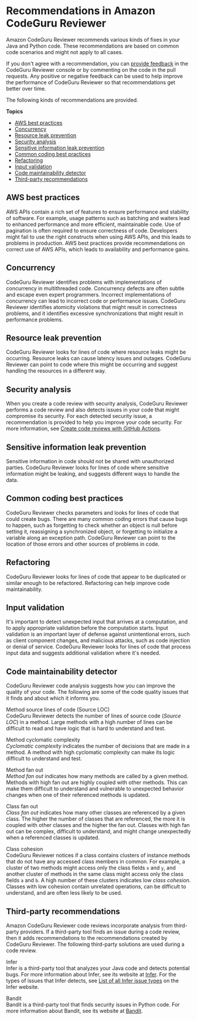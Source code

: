 # Recommendations in Amazon CodeGuru Reviewer<a name="recommendations"></a>

Amazon CodeGuru Reviewer recommends various kinds of fixes in your Java and Python code\. These recommendations are based on common code scenarios and might not apply to all cases\. 

If you don't agree with a recommendation, you can [provide feedback](provide-feedback.md) in the CodeGuru Reviewer console or by commenting on the code in the pull requests\. Any positive or negative feedback can be used to help improve the performance of CodeGuru Reviewer so that recommendations get better over time\.

The following kinds of recommendations are provided\. 

**Topics**
+ [AWS best practices](#best-practices)
+ [Concurrency](#concurrency)
+ [Resource leak prevention](#resource-leak-prevention)
+ [Security analysis](#security-analysis)
+ [Sensitive information leak prevention](#info-leak-prevention)
+ [Common coding best practices](#common-bug-fixes)
+ [Refactoring](#refactoring)
+ [Input validation](#input-validation)
+ [Code maintainability detector](#code-quality)
+ [Third\-party recommendations](#third-party-recommendations)

## AWS best practices<a name="best-practices"></a>

AWS APIs contain a rich set of features to ensure performance and stability of software\. For example, usage patterns such as batching and waiters lead to enhanced performance and more efficient, maintainable code\. Use of pagination is often required to ensure correctness of code\. Developers might fail to use the right constructs when using AWS APIs, and this leads to problems in production\. AWS best practices provide recommendations on correct use of AWS APIs, which leads to availability and performance gains\. 

## Concurrency<a name="concurrency"></a>

CodeGuru Reviewer identifies problems with implementations of concurrency in multithreaded code\. Concurrency defects are often subtle and escape even expert programmers\. Incorrect implementations of concurrency can lead to incorrect code or performance issues\. CodeGuru Reviewer identifies atomicity violations that might result in correctness problems, and it identifies excessive synchronizations that might result in performance problems\.

## Resource leak prevention<a name="resource-leak-prevention"></a>

CodeGuru Reviewer looks for lines of code where resource leaks might be occurring\. Resource leaks can cause latency issues and outages\. CodeGuru Reviewer can point to code where this might be occurring and suggest handling the resources in a different way\.

## Security analysis<a name="security-analysis"></a>

 When you create a code review with security analysis, CodeGuru Reviewer performs a code review and also detects issues in your code that might compromise its security\. For each detected security issue, a recommendation is provided to help you improve your code security\. For more information, see [Create code reviews with GitHub Actions](https://docs.aws.amazon.com/codeguru/latest/reviewer-ug/working-with-cicd.html)\.

## Sensitive information leak prevention<a name="info-leak-prevention"></a>

Sensitive information in code should not be shared with unauthorized parties\. CodeGuru Reviewer looks for lines of code where sensitive information might be leaking, and suggests different ways to handle the data\.

## Common coding best practices<a name="common-bug-fixes"></a>

CodeGuru Reviewer checks parameters and looks for lines of code that could create bugs\. There are many common coding errors that cause bugs to happen, such as forgetting to check whether an object is null before setting it, reassigning a synchronized object, or forgetting to initialize a variable along an exception path\. CodeGuru Reviewer can point to the location of those errors and other sources of problems in code\.

## Refactoring<a name="refactoring"></a>

CodeGuru Reviewer looks for lines of code that appear to be duplicated or similar enough to be refactored\. Refactoring can help improve code maintainability\. 

## Input validation<a name="input-validation"></a>

It's important to detect unexpected input that arrives at a computation, and to apply appropriate validation before the computation starts\. Input validation is an important layer of defense against unintentional errors, such as client component changes, and malicious attacks, such as code injection or denial of service\. CodeGuru Reviewer looks for lines of code that process input data and suggests additional validation where it's needed\.

## Code maintainability detector<a name="code-quality"></a>

 CodeGuru Reviewer code analysis suggests how you can improve the quality of your code\. The following are some of the code quality issues that it finds and about which it informs you\. 

Method source lines of code \(Source LOC\)  
CodeGuru Reviewer detects the number of lines of source code \(*Source LOC*\) in a method\. Large methods with a high number of lines can be difficult to read and have logic that is hard to understand and test\.

Method cyclomatic complexity  
*Cyclomatic complexity* indicates the number of decisions that are made in a method\. A method with high cyclomatic complexity can make its logic difficult to understand and test\.

Method fan out  
*Method fan out* indicates how many methods are called by a given method\. Methods with high fan out are highly coupled with other methods\. This can make them difficult to understand and vulnerable to unexpected behavior changes when one of their referenced methods is updated\.

Class fan out  
*Class fan out* indicates how many other classes are referenced by a given class\. The higher the number of classes that are referenced, the more it is coupled with other classes and the higher the fan out\. Classes with high fan out can be complex, difficult to understand, and might change unexpectedly when a referenced classes is updated\.

Class cohesion  
 CodeGuru Reviewer notices if a class contains clusters of instance methods that do not have any accessed class members in common\. For example, a cluster of two methods might access only the class fields `x` and `y`, and another cluster of methods in the same class might access only the class fields `a` and `b`\. A high number of these clusters indicates low *class cohesion*\. Classes with low cohesion contain unrelated operations, can be difficult to understand, and are often less likely to be used\.

## Third\-party recommendations<a name="third-party-recommendations"></a>

 Amazon CodeGuru Reviewer code reviews incorporate analysis from third\-party providers\. If a third\-party tool finds an issue during a code review, then it adds recommendations to the recommendations created by CodeGuru Reviewer\. The following third\-party solutions are used during a code review\. 

Infer  
Infer is a third\-party tool that analyzes your Java code and detects potential bugs\. For more information about Infer, see its website at [Infer](https://fbinfer.com/)\. For the types of issues that Infer detects, see [List of all Infer issue types](https://fbinfer.com/docs/all-issue-types) on the Infer website\.

Bandit  
Bandit is a third\-party tool that finds security issues in Python code\. For more information about Bandit, see its website at [Bandit](https://bandit.readthedocs.io/en/latest/#)\. 